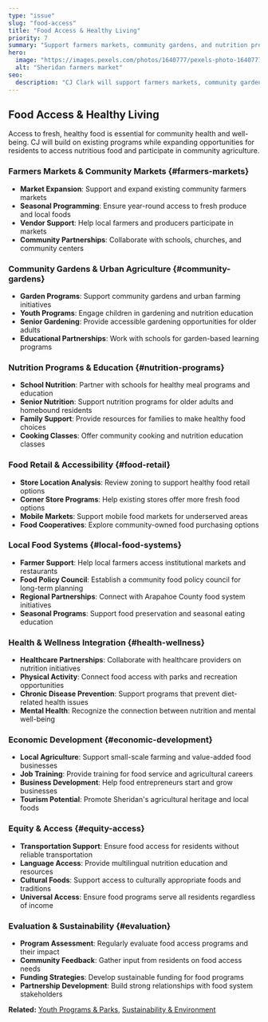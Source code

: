 ```yaml
---
type: "issue"
slug: "food-access"
title: "Food Access & Healthy Living"
priority: 7
summary: "Support farmers markets, community gardens, and nutrition programs for healthy Sheridan residents."
hero:
  image: "https://images.pexels.com/photos/1640777/pexels-photo-1640777.jpeg"
  alt: "Sheridan farmers market"
seo:
  description: "CJ Clark will support farmers markets, community gardens, and nutrition programs to ensure all Sheridan residents have access to healthy food options."
---
```


## Food Access & Healthy Living

Access to fresh, healthy food is essential for community health and well-being. CJ will build on existing programs while expanding opportunities for residents to access nutritious food and participate in community agriculture.

### Farmers Markets & Community Markets {#farmers-markets}
- **Market Expansion**: Support and expand existing community farmers markets
- **Seasonal Programming**: Ensure year-round access to fresh produce and local foods
- **Vendor Support**: Help local farmers and producers participate in markets
- **Community Partnerships**: Collaborate with schools, churches, and community centers

### Community Gardens & Urban Agriculture {#community-gardens}
- **Garden Programs**: Support community gardens and urban farming initiatives
- **Youth Programs**: Engage children in gardening and nutrition education
- **Senior Gardening**: Provide accessible gardening opportunities for older adults
- **Educational Partnerships**: Work with schools for garden-based learning programs

### Nutrition Programs & Education {#nutrition-programs}
- **School Nutrition**: Partner with schools for healthy meal programs and education
- **Senior Nutrition**: Support nutrition programs for older adults and homebound residents
- **Family Support**: Provide resources for families to make healthy food choices
- **Cooking Classes**: Offer community cooking and nutrition education classes

### Food Retail & Accessibility {#food-retail}
- **Store Location Analysis**: Review zoning to support healthy food retail options
- **Corner Store Programs**: Help existing stores offer more fresh food options
- **Mobile Markets**: Support mobile food markets for underserved areas
- **Food Cooperatives**: Explore community-owned food purchasing options

### Local Food Systems {#local-food-systems}
- **Farmer Support**: Help local farmers access institutional markets and restaurants
- **Food Policy Council**: Establish a community food policy council for long-term planning
- **Regional Partnerships**: Connect with Arapahoe County food system initiatives
- **Seasonal Programs**: Support food preservation and seasonal eating education

### Health & Wellness Integration {#health-wellness}
- **Healthcare Partnerships**: Collaborate with healthcare providers on nutrition initiatives
- **Physical Activity**: Connect food access with parks and recreation opportunities
- **Chronic Disease Prevention**: Support programs that prevent diet-related health issues
- **Mental Health**: Recognize the connection between nutrition and mental well-being

### Economic Development {#economic-development}
- **Local Agriculture**: Support small-scale farming and value-added food businesses
- **Job Training**: Provide training for food service and agricultural careers
- **Business Development**: Help food entrepreneurs start and grow businesses
- **Tourism Potential**: Promote Sheridan's agricultural heritage and local foods

### Equity & Access {#equity-access}
- **Transportation Support**: Ensure food access for residents without reliable transportation
- **Language Access**: Provide multilingual nutrition education and resources
- **Cultural Foods**: Support access to culturally appropriate foods and traditions
- **Universal Access**: Ensure food programs serve all residents regardless of income

### Evaluation & Sustainability {#evaluation}
- **Program Assessment**: Regularly evaluate food access programs and their impact
- **Community Feedback**: Gather input from residents on food access needs
- **Funding Strategies**: Develop sustainable funding for food programs
- **Partnership Development**: Build strong relationships with food system stakeholders

**Related:** [Youth Programs & Parks](/issues/youth-programs), [Sustainability & Environment](/issues/sustainability)

